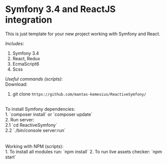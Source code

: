 Symfony 3.4 and ReactJS integration
=======

This is just template for your new project working with Symfony and React.

*Includes:*
1. Symfony 3.4
2. React, Redux
3. EcmaScript6
4. Scss

*Useful commands (scripts)*:
<br>
Download:
1. git clone `https://github.com/mantas-kemesius/ReactiveSymfony/`
<br>
To install Symfony dependencies:
<br>
1. `composer install` or `composer update`<br>
2. Run server:<br> 
2.1 `cd ReactiveSymfony`<br>
2.2 `./bin/console server:run`<br>
<br>
<br>
Working with NPM (scripts):
<br>
1. To install all modules run: `npm install`
2. To run live assets checker: `npm start`
<br>
